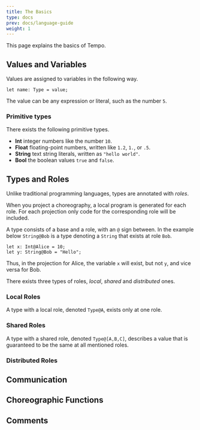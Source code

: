 ```yaml
---
title: The Basics
type: docs
prev: docs/language-guide
weight: 1
---
```


This page explains the basics of Tempo.

## Values and Variables

Values are assigned to variables in the following way.

```tempo
let name: Type = value;
```

The value can be any expression or literal, such as the number `5`.

### Primitive types

There exists the following primitive types.

- **Int** integer numbers like the number `10`.
- **Float** floating-point numbers, written like `1.2`, `1.`, or `.5`.
- **String** text string literals, written as `"hello world"`.
- **Bool** the boolean values `true` and `false`.

## Types and Roles

Unlike traditional programming languages, types are annotated with _roles_.

When you project a choreography, a local program is generated for each role.
For each projection only code for the corresponding role will be included.

A type consists of a base and a role, with an `@` sign between.
In the example below `String@Bob` is a type denoting a `String` that exists at role `Bob`.

```tempo {filename=Tempo}
let x: Int@Alice = 10;
let y: String@Bob = "Hello";
```

Thus, in the projection for Alice, the variable `x` will exist, but not `y`, and vice versa for Bob.

There exists three types of roles, _local_, _shared_ and _distributed_ ones.

### Local Roles

A type with a local role, denoted `Type@A`, exists only at one role.

### Shared Roles

A type with a shared role, denoted `Type@[A,B,C]`, describes a value that is guaranteed to be the same at all mentioned roles.

### Distributed Roles

## Communication

## Choreographic Functions

## Comments
